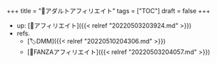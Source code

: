 +++
title = "📂アダルトアフィリエイト"
tags = ["TOC"]
draft = false
+++

-   up: [📂アフィリエイト]({{< relref "20220503203924.md" >}})
-   refs.
    -   [🏷DMM]({{< relref "20220510204306.md" >}})
    -   [📝FANZAアフィリエイト]({{< relref "20220503204057.md" >}})
